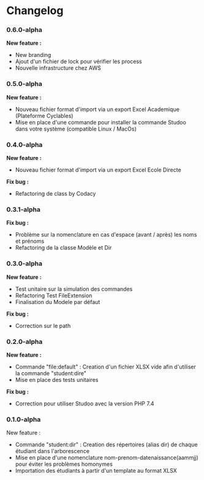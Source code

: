 # Changelog

### 0.6.0-alpha

**New feature :**

* New branding
* Ajout d'un fichier de lock pour vérifier les process
* Nouvelle infrastructure chez AWS

### 0.5.0-alpha

**New feature :**

* Nouveau fichier format d'import via un export Excel Academique (Plateforme Cyclables)
* Mise en place d'une commande pour installer la commande Studoo dans votre système (compatible Linux / MacOs)

### 0.4.0-alpha

**New feature :**

* Nouveau fichier format d'import via un export Excel Ecole Directe

**Fix bug :**

* Refactoring de class by Codacy

### 0.3.1-alpha

**Fix bug :**

* Problème sur la nomenclature en cas d'espace (avant / après) les noms et prénoms
* Refactoring de la classe Modèle et Dir

### 0.3.0-alpha

**New feature :**

* Test unitaire sur la simulation des commandes
* Refactoring Test FileExtension
* Finalisation du Modele par défaut

**Fix bug :**

* Correction sur le path

### 0.2.0-alpha

**New feature :**

* Commande "file:default" : Creation d'un fichier XLSX vide afin d'utiliser la commande "student:dire"
* Mise en place des tests unitaires

**Fix bug :**

* Correction pour utiliser Studoo avec la version PHP 7.4

### 0.1.0-alpha

New feature :

* Commande "student:dir" : Creation des répertoires (alias dir) de chaque étudiant dans l'arborescence
* Mise en place d'une nomenclature nom-prenom-datenaissance(aammjj) pour éviter les problèmes homonymes
* Importation des étudiants à partir d'un template au format XLSX
